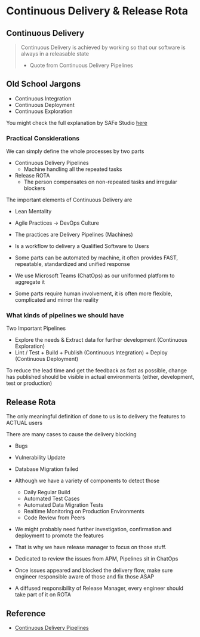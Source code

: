# Continuous Delivery & Release Rota

## Continuous Delivery

> Continuous Delivery is achieved by working so that our software is always in a releasable state
>
> - Quote from Continuous Delivery Pipelines

## Old School Jargons

- Continuous Integration
- Continuous Deployment
- Continuous Exploration

You might check the full explanation by SAFe Studio [here](https://scaledagileframework.com/continuous-delivery-pipeline "https://scaledagileframework.com/continuous-delivery-pipeline")

### Practical Considerations

We can simply define the whole processes by two parts

- Continuous Delivery Pipelines
  - Machine handling all the repeated tasks
- Release ROTA
  - The person compensates on non-repeated tasks and irregular blockers

The important elements of Continuous Delivery are

- Lean Mentality
- Agile Practices
  -> DevOps Culture

- The practices are Delivery Pipelines (Machines)
- Is a workflow to delivery a Qualified Software to Users
- Some parts can be automated by machine, it often provides FAST, repeatable, standardized and unified response
- We use Microsoft Teams (ChatOps) as our uniformed platform to aggregate it
- Some parts require human involvement, it is often more flexible, complicated and mirror the reality

### What kinds of pipelines we should have

Two Important Pipelines

- Explore the needs & Extract data for further development (Continuous Exploration)
- Lint / Test + Build + Publish (Continuous Integration) + Deploy (Continuous Deployment)

To reduce the lead time and get the feedback as fast as possible, change has published should be visible in actual environments (either, development, test or production)

## Release Rota

The only meaningful definition of done to us is to delivery the features to ACTUAL users

There are many cases to cause the delivery blocking

- Bugs
- Vulnerability Update
- Database Migration failed

- Although we have a variety of components to detect those
  - Daily Regular Build
  - Automated Test Cases
  - Automated Data Migration Tests
  - Realtime Monitoring on Production Environments
  - Code Review from Peers
- We might probably need further investigation, confirmation and deployment to promote the features
- That is why we have release manager to focus on those stuff.

- Dedicated to review the issues from APM, Pipelines sit in ChatOps
- Once issues appeared and blocked the delivery flow, make sure engineer responsible aware of those and fix those ASAP
- A diffused responsibility of Release Manager, every engineer should take part of it on ROTA

## Reference

- [Continuous Delivery Pipelines](https://leanpub.com/cd-pipelines "https://leanpub.com/cd-pipelines")
